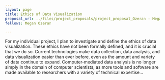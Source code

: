```yaml
---
layout: page
title: Ethics of Data Visualization
proposal_url: ../files/project_proposals/project_proposal_Ozeran - Megan Ozeran.pdf
fellows: Megan Ozeran

---
```


For my individual project, I plan to investigate and define the ethics of data visualization. These ethics have not been formally defined, and it is crucial that we do so. Current technologies make data collection, data analysis, and data visualization easier than ever before, even as the amount and variety of data continue to expand. Computer-mediated data analysis is no longer simply in the domain of computer scientists, as more tools and software are made available to researchers with a variety of technical expertise...
